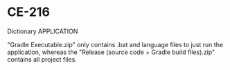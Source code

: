 # CE-216
Dictionary APPLICATION


"Gradle Executable.zip" only contains .bat and language files to just run the application, whereas the "Release (source code + Gradle build files).zip" contains 
all project files. 
